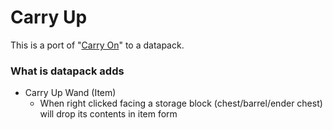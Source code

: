 # Carry Up
This is a port of "[Carry On](https://modrinth.com/mod/carry-on)" to a datapack.

### What is datapack adds
- Carry Up Wand (Item)
  - When right clicked facing a storage block (chest/barrel/ender chest) will drop its contents in item form
